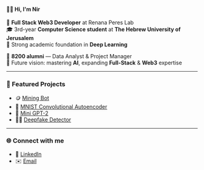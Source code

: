 
#### 👨‍💻 Hi, I'm Nir

🧠 **Full Stack Web3 Developer** at Renana Peres Lab  
🎓 3rd-year **Computer Science student** at **The Hebrew University of Jerusalem**  
🚀 Strong academic foundation in **Deep Learning**

🎯 **8200 alumni** — Data Analyst & Project Manager  
🤖 Future vision: mastering **AI**, expanding **Full-Stack** & **Web3** expertise

---

### 🧩 Featured Projects
- 🪙 [Mining Bot](https://github.com/NirEllor/MiningBot)
- 🔢 [MNIST Convolutional Autoencoder](https://github.com/NirEllor/MNIST-Convolutional-Autoencoder)
- 🧠 [Mini GPT-2](https://github.com/NirEllor/Probabilistic-Models-Transformer-for-Language-Modeling)
- 🕵️‍♂️ [Deepfake Detector](https://github.com/NirEllor/Deepfake-Detection-with-CNNs)

---

### 🌐 Connect with me
- 💼 [LinkedIn](https://www.linkedin.com/in/nirellor)
- ✉️ [Email](mailto:nirellorwaizner@gmail.com)
